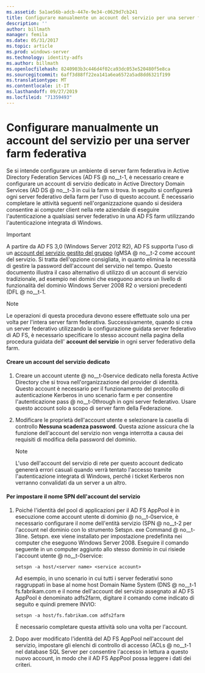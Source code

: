 ```yaml
---
ms.assetid: 5a1ae56b-adcb-447e-9e34-c0629d7cb241
title: Configurare manualmente un account del servizio per una server farm federativa
description: ''
author: billmath
manager: femila
ms.date: 05/31/2017
ms.topic: article
ms.prod: windows-server
ms.technology: identity-adfs
ms.author: billmath
ms.openlocfilehash: 8240903b3c446d4f02ca93dc053e520480f5e8ca
ms.sourcegitcommit: 6aff3d88ff22ea141a6ea6572a5ad8dd6321f199
ms.translationtype: MT
ms.contentlocale: it-IT
ms.lasthandoff: 09/27/2019
ms.locfileid: "71359493"
---
```

# <a name="manually-configure-a-service-account-for-a-federation-server-farm"></a>Configurare manualmente un account del servizio per una server farm federativa

Se si intende configurare un ambiente di server farm federativa in Active Directory Federation Services \(AD FS @ no__t-1, è necessario creare e configurare un account di servizio dedicato in Active Directory Domain Services \(AD DS @ no__t-3 in cui la farm si trova. In seguito si configurerà ogni server federativo della farm per l'uso di questo account. È necessario completare le attività seguenti nell'organizzazione quando si desidera consentire ai computer client nella rete aziendale di eseguire l'autenticazione a qualsiasi server federativo in una AD FS farm utilizzando l'autenticazione integrata di Windows.  

> [!IMPORTANT]
> A partire da AD FS 3,0 (Windows Server 2012 R2), AD FS supporta l'uso di un [account del servizio gestito del gruppo](https://docs.microsoft.com/windows-server/security/group-managed-service-accounts/group-managed-service-accounts-overview) \(gMSA @ no__t-2 come account del servizio.  Si tratta dell'opzione consigliata, in quanto elimina la necessità di gestire la password dell'account del servizio nel tempo.  Questo documento illustra il caso alternativo di utilizzo di un account di servizio tradizionale, ad esempio nei domini che eseguono ancora un livello di funzionalità del dominio Windows Server 2008 R2 o versioni precedenti \(DFL @ no__t-1.

> [!NOTE]  
> Le operazioni di questa procedura devono essere effettuate solo una per volta per l'intera server farm federativa. Successivamente, quando si crea un server federativo utilizzando la configurazione guidata server federativo di AD FS, è necessario specificare lo stesso account nella pagina della procedura guidata dell' **account del servizio** in ogni server federativo della farm.  
  
#### <a name="create-a-dedicated-service-account"></a>Creare un account del servizio dedicato  
  
1.  Creare un account utente @ no__t-0service dedicato nella foresta Active Directory che si trova nell'organizzazione del provider di identità. Questo account è necessario per il funzionamento del protocollo di autenticazione Kerberos in uno scenario farm e per consentire l'autenticazione pass @ no__t-0through in ogni server federativo. Usare questo account solo a scopo di server farm della Federazione.  
  
2.  Modificare le proprietà dell'account utente e selezionare la casella di controllo **Nessuna scadenza password**. Questa azione assicura che la funzione dell'account del servizio non venga interrotta a causa dei requisiti di modifica della password del dominio.  
  
    > [!NOTE]  
    > L'uso dell'account del servizio di rete per questo account dedicato genererà errori casuali quando verrà tentato l'accesso tramite l'autenticazione integrata di Windows, perché i ticket Kerberos non verranno convalidati da un server a un altro.  
  
#### <a name="to-set-the-spn-of-the-service-account"></a>Per impostare il nome SPN dell'account del servizio  
  
1.  Poiché l'identità del pool di applicazioni per il AD FS AppPool è in esecuzione come account utente di dominio @ no__t-0service, è necessario configurare il nome dell'entità servizio \(SPN @ no__t-2 per l'account nel dominio con lo strumento Setspn. exe Command @ no__t-3line. Setspn. exe viene installato per impostazione predefinita nei computer che eseguono Windows Server 2008. Eseguire il comando seguente in un computer aggiunto allo stesso dominio in cui risiede l'account utente @ no__t-0service:  
  
    ```  
    setspn -a host/<server name> <service account>  
    ```  
  
    Ad esempio, in uno scenario in cui tutti i server federativi sono raggruppati in base al nome host Domain Name System \(DNS @ no__t-1 fs.fabrikam.com e il nome dell'account del servizio assegnato al AD FS AppPool è denominato adfs2farm, digitare il comando come indicato di seguito e quindi premere INVIO:  
  
    ```  
    setspn -a host/fs.fabrikam.com adfs2farm  
    ```  
  
    È necessario completare questa attività solo una volta per l'account.  
  
2.  Dopo aver modificato l'identità del AD FS AppPool nell'account del servizio, impostare gli elenchi di controllo di accesso \(ACLs @ no__t-1 nel database SQL Server per consentire l'accesso in lettura a questo nuovo account, in modo che il AD FS AppPool possa leggere i dati dei criteri.  
  

